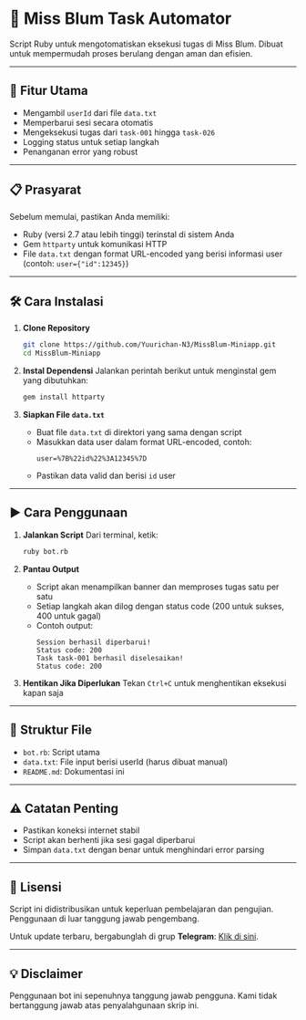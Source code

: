 # 🌟 Miss Blum Task Automator

Script Ruby untuk mengotomatiskan eksekusi tugas di Miss Blum. Dibuat untuk mempermudah proses berulang dengan aman dan efisien.

---

## 🚀 Fitur Utama
- Mengambil `userId` dari file `data.txt`
- Memperbarui sesi secara otomatis
- Mengeksekusi tugas dari `task-001` hingga `task-026`
- Logging status untuk setiap langkah
- Penanganan error yang robust

---

## 📋 Prasyarat
Sebelum memulai, pastikan Anda memiliki:
- Ruby (versi 2.7 atau lebih tinggi) terinstal di sistem Anda
- Gem `httparty` untuk komunikasi HTTP
- File `data.txt` dengan format URL-encoded yang berisi informasi user (contoh: `user={"id":12345}`)

---

## 🛠️ Cara Instalasi
1. **Clone Repository**
   ```bash
   git clone https://github.com/Yuurichan-N3/MissBlum-Miniapp.git
   cd MissBlum-Miniapp
   ```

2. **Instal Dependensi**
   Jalankan perintah berikut untuk menginstal gem yang dibutuhkan:
   ```bash
   gem install httparty
   ```

3. **Siapkan File `data.txt`**
   - Buat file `data.txt` di direktori yang sama dengan script
   - Masukkan data user dalam format URL-encoded, contoh:
     ```
     user=%7B%22id%22%3A12345%7D
     ```
   - Pastikan data valid dan berisi `id` user

---

## ▶️ Cara Penggunaan
1. **Jalankan Script**
   Dari terminal, ketik:
   ```bash
   ruby bot.rb
   ```

2. **Pantau Output**
   - Script akan menampilkan banner dan memproses tugas satu per satu
   - Setiap langkah akan dilog dengan status code (200 untuk sukses, 400 untuk gagal)
   - Contoh output:
     ```
     Session berhasil diperbarui!
     Status code: 200
     Task task-001 berhasil diselesaikan!
     Status code: 200
     ```

3. **Hentikan Jika Diperlukan**
   Tekan `Ctrl+C` untuk menghentikan eksekusi kapan saja

---

## 📂 Struktur File
- `bot.rb`: Script utama
- `data.txt`: File input berisi userId (harus dibuat manual)
- `README.md`: Dokumentasi ini

---

## ⚠️ Catatan Penting
- Pastikan koneksi internet stabil
- Script akan berhenti jika sesi gagal diperbarui
- Simpan `data.txt` dengan benar untuk menghindari error parsing

---

## 📜 Lisensi
Script ini didistribusikan untuk keperluan pembelajaran dan pengujian. Penggunaan di luar tanggung jawab pengembang.

Untuk update terbaru, bergabunglah di grup **Telegram**: [Klik di sini](https://t.me/sentineldiscus).

---

## 💡 Disclaimer
Penggunaan bot ini sepenuhnya tanggung jawab pengguna. Kami tidak bertanggung jawab atas penyalahgunaan skrip ini.
